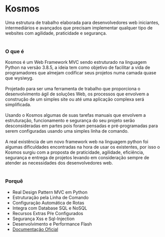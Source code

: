 # Kosmos
Uma estrutura de trabalho elaborada para desenvolvedores web iniciantes, intermediários e avançados que precisam implementar qualquer tipo de websites com agilidade, praticidade e segurança.
<br><br>

### O que é
Kosmos é um Web Framework MVC sendo estruturado na linguagem Python na versão 3.8.5, a ideia tem como objetivo de facilitar a vida de programadores que almejam codificar seus projetos numa camada quase que wysiwyg.<br><br> 
Projetado para ser uma ferramenta de trabalho que proporciona o desenvolvimento ágil de soluções Web, os processos que envolvem a construção de um simples site ou até uma aplicação complexa será simplificada.<br><br> 
Usando o Kosmos algumas de suas tarefas manuais que envolvem a estruturação, funcionamento e segurança do seu projeto serão desconsideradas em partes pois foram pensadas e pré-programadas para serem configuradas usando uma simples linha de comando.<br><br>
A real existência de um novo framework web na linguagem python foi algumas dificuldades encontradas na hora de usar os existentes, por isso o Kosmos surgiu com a proposta de praticidade, agilidade, eficiência, segurança e entrega de projetos levando em consideração sempre de atender as necessidades dos desenvolvedores web.<br><br> 

 ### Porquê
- Real Design Pattern MVC em Python
- Estruturação pela Linha de Comando
- Configuração Automática de Rotas
- Integra com Database SQL e NoSQL
- Recursos Extras Pŕe Configurados
- Segurança Xss e Sql-Injection
- Desenvolvimento e Performance Flash
- [Documentação Oficial](https://jocm-aguiar.gitbook.io/kosmos/?target=_blank)